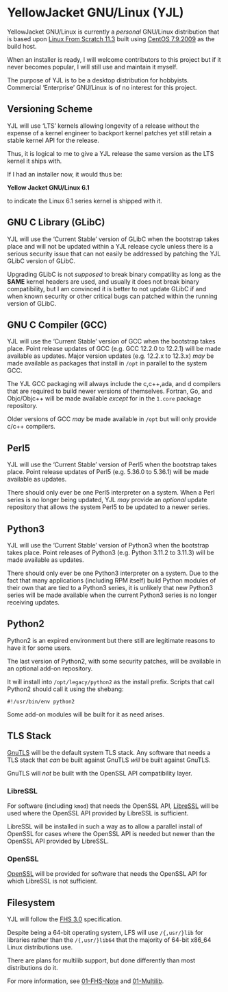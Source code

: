YellowJacket GNU/Linux (YJL)
============================

YellowJacket GNU/Linux is currently a *personal* GNU/Linux distribution
that is based upon [Linux From Scratch 11.3](https://www.linuxfromscratch.org/)
built using [CentOS 7.9.2009](https://www.centos.org/) as the build
host.

When an installer is ready, I will welcome contributors to this project
but if it never becomes popular, I will still use and maintain it myself.

The purpose of YJL is to be a desktop distribution for hobbyists.
Commercial ‘Enterprise’ GNU/Linux is of no interest for this project.


Versioning Scheme
-----------------

YJL will use ‘LTS’ kernels allowing longevity of a release without the
expense of a kernel engineer to backport kernel patches yet still retain
a stable kernel API for the release.

Thus, it is logical to me to give a YJL release the same version as the
LTS kernel it ships with.

If I had an installer now, it would thus be:

__Yellow Jacket GNU/Linux 6.1__

to indicate the Linux 6.1 series kernel is shipped with it.


GNU C Library (GLibC)
---------------------

YJL will use the ‘Current Stable’ version of GLibC when the bootstrap
takes place and will not be updated within a YJL release cycle unless
there is a serious security issue that can not easily be addressed by
patching the YJL GLibC version of GLibC.

Upgrading GLibC is not *supposed* to break binary compatility as long
as the __SAME__ kernel headers are used, and usually it does not break
binary compatibility, but I am convinced it is better to not update
GLibC if and when known security or other critical bugs can patched
within the running version of GLibC.


GNU C Compiler (GCC)
--------------------

YJL will use the ‘Current Stable’ version of GCC when the bootstrap
takes place. Point release updates of GCC (e.g. GCC 12.2.0 to 12.2.1)
will be made available as updates. Major version updates (e.g. 12.2.x
to 12.3.x) *may* be made available as packages that install in `/opt`
in parallel to the system GCC.

The YJL GCC packaging will always include the c,c++,ada, and d compilers
that are required to build newer versions of themselves. Fortran, Go,
and Objc/Objc++ will be made available *except* for in the `1.core`
package repository.

Older versions of GCC *may* be made available in `/opt` but will only
provide c/c++ compilers.


Perl5
-----

YJL will use the ‘Current Stable’ version of Perl5 when the bootstrap
takes place. Point release updates of Perl5 (e.g. 5.36.0 to 5.36.1)
will be made available as updates.

There should only ever be one Perl5 interpreter on a system. When a
Perl series is no longer being updated, YJL *may* provide an *optional*
update repository that allows the system Perl5 to be updated to a
newer series.


Python3
-------

YJL will use the ‘Current Stable’ version of Python3 when the bootstrap
takes place. Point releases of Python3 (e.g. Python 3.11.2 to 3.11.3)
will be made available as updates.

There should only ever be one Python3 interpreter on a system. Due to
the fact that many applications (including RPM itself) build Python
modules of their own that are tied to a Python3 series, it is unlikely
that new Python3 series will be made available when the current Python3
series is no longer receiving updates.


Python2
-------

Python2 is an expired environment but there still are legitimate reasons
to have it for some users.

The last version of Python2, with some security patches, will be available
in an optional add-on repository.

It will install into `/opt/legacy/python2` as the install prefix. Scripts
that call Python2 should call it using the shebang:

    #!/usr/bin/env python2

Some add-on modules will be built for it as need arises.


TLS Stack
---------

[GnuTLS](https://www.gnutls.org/) will be the default system TLS stack.
Any software that needs a TLS stack that *can* be built against GnuTLS
*will* be built against GnuTLS.

GnuTLS will *not* be built with the OpenSSL API compatibility layer.

### LibreSSL

For software (including `kmod`) that needs the OpenSSL API,
[LibreSSL](https://www.libressl.org/) will be used where the OpenSSL
API provided by LibreSSL is sufficient.

LibreSSL will be installed in such a way as to allow a parallel install
of OpenSSL for cases where the OpenSSL API is needed but newer than
the OpenSSL API provided by LibreSSL.

### OpenSSL

[OpenSSL](https://www.openssl.org/) will be provided for software that
needs the OpenSSL API for which LibreSSL is not sufficient.


Filesystem
----------

YJL will follow the
[FHS 3.0](https://refspecs.linuxfoundation.org/FHS_3.0/index.html)
specification.

Despite being a 64-bit operating system, LFS will use `/{,usr/}lib`
for libraries rather than the `/{,usr/}lib64` that the majority of
64-bit x86\_64 Linux distributions use.

There are plans for multilib support, but done differently than most
distributions do it.

For more information, see [01-FHS-Note](01-FHS-Note.md) and
[01-Multilib](01-Multilib.md).



